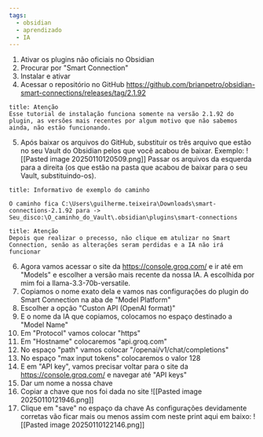 ```yaml
---
tags:
  - obsidian
  - aprendizado
  - IA
---
```

1. Ativar os plugins não oficiais no Obsidian
2. Procurar por "Smart Connection"
3. Instalar e ativar
4. Acessar o repositório no GitHub https://github.com/brianpetro/obsidian-smart-connections/releases/tag/2.1.92

```ad-attention
title: Atenção
Esse tutorial de instalação funciona somente na versão 2.1.92 do plugin, as versões mais recentes por algum motivo que não sabemos ainda, não estão funcionando.

```

5. Após baixar os arquivos do GitHub, substituir os três arquivo que estão no seu Vault do Obsidian pelos que você acabou de baixar. Exemplo:
![[Pasted image 20250110120509.png]]
Passar os arquivos da esquerda para a direita (os que estão na pasta que acabou de baixar para o seu Vault, substituindo-os). 

```ad-info
title: Informativo de exemplo do caminho

O caminho fica C:\Users\guilherme.teixeira\Downloads\smart-connections-2.1.92 para -> Seu_disco:\O_caminho_do_Vault\.obsidian\plugins\smart-connections
```

```ad-attention
title: Atenção
Depois que realizar o precesso, não clique em atulizar no Smart Connection, senão as alterações seram perdidas e a IA não irá funcionar

```

6. Agora vamos acessar o site da https://console.groq.com/ e ir até em "Models" e escolher a versão mais recente da nossa IA. A escolhida por mim foi a llama-3.3-70b-versatile.
7. Copiamos o nome exato dela e vamos nas configurações do plugin do Smart Connection na aba de "Model Platform"
8. Escolher a opção "Custon API (OpenAI format)"
9. E o nome da IA que copiamos, colocamos no espaço destinado a "Model Name"
10. Em "Protocol" vamos colocar "https"
11. Em "Hostname" colocaremos "api.groq.com"
12. No espaço "path" vamos colocar "/openai/v1/chat/completions"
13. No espaço "max input tokens" colocaremos o valor 128
14. E em "API key", vamos precisar voltar para o site da https://console.groq.com/ e navegar até "API keys"
15. Dar um nome a nossa chave
16. Copiar a chave que nos foi dada no site
![[Pasted image 20250110121946.png]]
17. Clique em "save" no espaço da chave
As configurações devidamente corretas vão ficar mais ou menos assim com neste print aqui em baixo:
![[Pasted image 20250110122146.png]]
